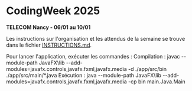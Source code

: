 # CodingWeek 2025
**TELECOM Nancy - 06/01 au 10/01**


Les instructions sur l'organisation et les attendus de la semaine se trouve dans le fichier [INSTRUCTIONS.md](./INSTRUCTIONS.md).

Pour lancer l'application, exécuter les commandes :
Compilation : javac --module-path JavaFX\lib --add-modules=javafx.controls,javafx.fxml,javafx.media -d ./app/src/bin ./app/src/main/*.java
Exécution : java --module-path JavaFX\lib --add-modules=javafx.controls,javafx.fxml,javafx.media -cp bin main.Java.Main